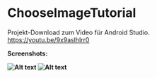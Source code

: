 # ChooseImageTutorial
Projekt-Download zum Video für Android Studio. 
https://youtu.be/9x9aslhlrr0

<b> Screenshots: <b/>

![Alt text](http://s02.justpaste.it/files/justpaste/d224/a9151321/file12.png "Bild auswählen mit dem systemeigenen File Chooser")
![Alt text](http://s04.justpaste.it/files/justpaste/d224/a9151321/file1.png "Aufbau der App")

